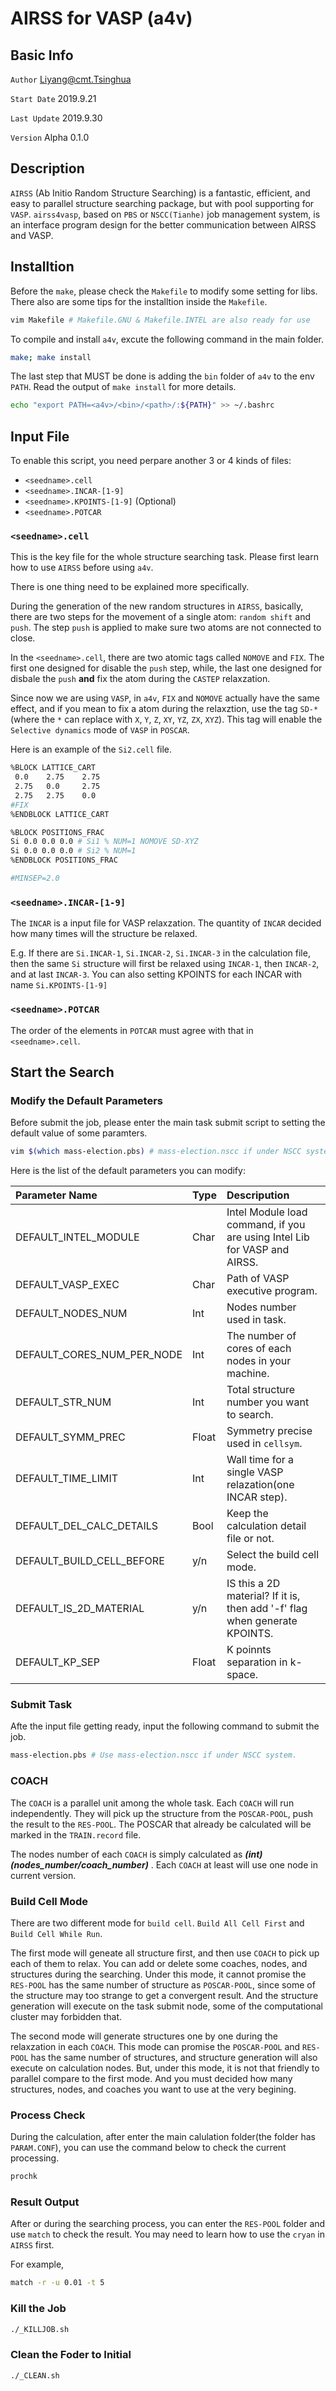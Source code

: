 # AIRSS for VASP (a4v)

## Basic Info

`Author` Liyang@cmt.Tsinghua

`Start Date` 2019.9.21

`Last Update` 2019.9.30

`Version` Alpha 0.1.0

## Description

`AIRSS` (Ab Initio Random Structure Searching) is a fantastic, efficient, and easy to parallel structure searching package, but with pool supporting for `VASP`. `airss4vasp`, based on `PBS` or `NSCC(Tianhe)` job management system, is an interface program design for the better communication between AIRSS and VASP.

## Installtion

Before the `make`, please check the `Makefile` to modify some setting for libs. There also are some tips for the installtion inside the `Makefile`.

```bash
vim Makefile # Makefile.GNU & Makefile.INTEL are also ready for use
```

To compile and install `a4v`, excute the following command in the main folder.

```bash
make; make install
```

The last step that MUST be done is adding the `bin` folder of `a4v` to the env `PATH`. Read the output of `make install` for more details.

```bash
echo "export PATH=<a4v>/<bin>/<path>/:${PATH}" >> ~/.bashrc
```

## Input File
  
To enable this script, you need perpare another 3 or 4 kinds of files:

- `<seedname>.cell`
- `<seedname>.INCAR-[1-9]`
- `<seedname>.KPOINTS-[1-9]` (Optional)
- `<seedname>.POTCAR`

### `<seedname>.cell`

This is the key file for the whole structure searching task. Please first learn how to use `AIRSS` before using `a4v`.

There is one thing need to be explained more specifically.

During the generation of the new random structures in `AIRSS`, basically, there are two steps for the movement of a single atom: `random shift` and `push`. The step `push` is applied to make sure two atoms are not connected to close.

In the `<seedname>.cell`, there are two atomic tags called `NOMOVE` and `FIX`. The first one designed for disable the `push` step, while, the last one designed for disbale the `push` **and** fix the atom during the `CASTEP` relaxzation.

Since now we are using `VASP`, in `a4v`,  `FIX` and `NOMOVE` actually have the same effect, and if you mean to fix a atom during the relaxztion, use the tag `SD-*` (where the `*` can replace with `X`, `Y`, `Z`, `XY`, `YZ`, `ZX`, `XYZ`). This tag will enable the `Selective dynamics` mode of `VASP` in `POSCAR`.

Here is an example of the `Si2.cell` file.

```bash
%BLOCK LATTICE_CART
 0.0    2.75    2.75
 2.75   0.0     2.75
 2.75   2.75    0.0
#FIX
%ENDBLOCK LATTICE_CART

%BLOCK POSITIONS_FRAC
Si 0.0 0.0 0.0 # Si1 % NUM=1 NOMOVE SD-XYZ
Si 0.0 0.0 0.0 # Si2 % NUM=1
%ENDBLOCK POSITIONS_FRAC

#MINSEP=2.0
```

### `<seedname>.INCAR-[1-9]`

The `INCAR` is a input file for VASP relaxzation. The quantity of `INCAR` decided how many times will the structure be relaxed.

E.g. If there are `Si.INCAR-1`, `Si.INCAR-2`, `Si.INCAR-3` in the calculation file, then the same `Si` structure will first be relaxed using `INCAR-1`, then `INCAR-2`, and at last `INCAR-3`. You can also setting KPOINTS for each INCAR with name `Si.KPOINTS-[1-9]`

### `<seedname>.POTCAR`

The order of the elements in `POTCAR` must agree with that in `<seedname>.cell`.

## Start the Search

### Modify the Default Parameters

Before submit the job, please enter the main task submit script to setting the default value of some paramters.

```bash
vim $(which mass-election.pbs) # mass-election.nscc if under NSCC system.
```

Here is the list of the default parameters you can modify:

Parameter Name            |Type|Descripution
:-|:-|:-
DEFAULT_INTEL_MODULE      |Char |Intel Module load command, if you are using Intel Lib for VASP and AIRSS.
DEFAULT_VASP_EXEC         |Char |Path of VASP executive program.
DEFAULT_NODES_NUM         |Int  |Nodes number used in task.
DEFAULT_CORES_NUM_PER_NODE|Int  |The number of cores of each nodes in your machine.
DEFAULT_STR_NUM           |Int  |Total structure number you want to search.
DEFAULT_SYMM_PREC         |Float|Symmetry precise used in `cellsym`.
DEFAULT_TIME_LIMIT        |Int  |Wall time for a single VASP relazation(one INCAR step).
DEFAULT_DEL_CALC_DETAILS  |Bool |Keep the calculation detail file or not.
DEFAULT_BUILD_CELL_BEFORE |y/n  |Select the build cell mode.
DEFAULT_IS_2D_MATERIAL    |y/n  |IS this a 2D material? If it is, then add '-f' flag when generate KPOINTS.
DEFAULT_KP_SEP            |Float|K poinnts separation in k-space.

### Submit Task

Afte the input file getting ready, input the following command to submit the job.

```bash
mass-election.pbs # Use mass-election.nscc if under NSCC system.
```

### COACH

The `COACH` is a parallel unit among the whole task. Each `COACH` will run independently. They will pick up the structure from the `POSCAR-POOL`, push the result to the `RES-POOL`. The POSCAR that already be calculated will be marked in the `TRAIN.record` file.

The nodes number of each `COACH` is simply calculated as ***(int)(nodes_number/coach_number)*** . Each `COACH` at least will use one node in current version.

### Build Cell Mode

There are two different mode for `build cell`. `Build All Cell First` and `Build Cell While Run`.

The first mode will geneate all structure first, and then use `COACH` to pick up each of them to relax. You can add or delete some coaches, nodes, and structures during the searching. Under this mode, it cannot promise the `RES-POOL` has the same number of structure as `POSCAR-POOL`, since some of the structure may too strange to get a convergent result. And the structure generation will execute on the task submit node, some of the computational cluster may forbidden that.

The second mode will generate structures one by one during the relaxzation in each `COACH`. This mode can promise the `POSCAR-POOL` and `RES-POOL` has the same number of structures, and structure generation will also execute on calculation nodes. But, under this mode, it is not that friendly to parallel compare to the first mode. And you must decided how many structures, nodes, and coaches you want to use at the very begining.

### Process Check

During the calculation, after enter the main calulation folder(the folder has `PARAM.CONF`), you can use the command below to check the current processing.

```bash
prochk
```

### Result Output

After or during the searching process, you can enter the `RES-POOL` folder and use `match` to check the result. You may need to learn how to use the `cryan` in `AIRSS` first.

For example,

```bash
match -r -u 0.01 -t 5
```

### Kill the Job

```bash
./_KILLJOB.sh
```

### Clean the Foder to Initial

```bash
./_CLEAN.sh
```
